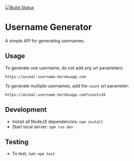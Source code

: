 [![Build Status](https://travis-ci.com/phantomesse/username-generator.svg?branch=master)](https://travis-ci.com/phantomesse/username-generator)

# Username Generator
A simple API for generating usernames.

## Usage
To generate one username, do not add any url parameters:
```
https://animal-username.herokuapp.com
```

To generate multiple usernames, add the `count` url parameter:
```
https://animal-username.herokuapp.com?count=10
```

## Development
* Install all NodeJS dependencies: `npm install`
* Start local server: `npm run dev`

## Testing
* To test, run: `npm test`